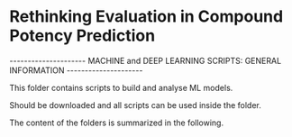 # Rethinking Evaluation in Compound Potency Prediction

--------------------- MACHINE and DEEP LEARNING SCRIPTS: GENERAL INFORMATION ---------------------

This folder contains scripts to build and analyse ML models. 

Should be downloaded and all scripts can be used inside the folder.

The content of the folders is summarized in the following.
